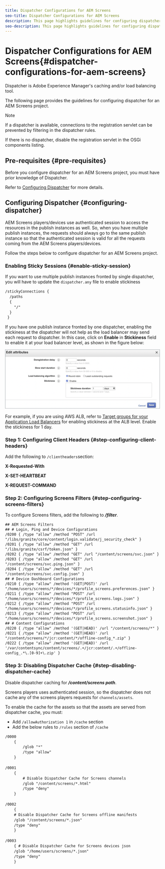 ```yaml
---
title: Dispatcher Configurations for AEM Screens
seo-title: Dispatcher Configurations for AEM Screens
description: This page highlights guidelines for configuring dispatcher for an AEM Screens project.
seo-description: This page highlights guidelines for configuring dispatcher for an AEM Screens project.
---
```


# Dispatcher Configurations for AEM Screens{#dispatcher-configurations-for-aem-screens}

Dispatcher is Adobe Experience Manager's caching and/or load balancing tool.

The following page provides the guidelines for configuring dispatcher for an AEM Screens project.

>[!NOTE]
>
>If a dispatcher is available, connections to the registration servlet can be prevented by filtering in the dispatcher rules.
>
>If there is no dispatcher, disable the registration servlet in the OSGi components listing.

## Pre-requisites {#pre-requisites}

Before you configure dispatcher for an AEM Screens project, you must have prior knowledge of Dispatcher.

Refer to [Configuring Dispatcher](https://docs.adobe.com/content/help/en/experience-manager-dispatcher/using/configuring/dispatcher-configuration.html) for more details.

## Configuring Dispatcher {#configuring-dispatcher}

AEM Screens players/devices use authenticated session to access the resources in the publish instances as well. So, when you have multiple publish instances, the requests should always go to the same publish instance so that the authenticated session is valid for all the requests coming from the AEM Screens players/devices.

Follow the steps below to configure dispatcher for an AEM Screens project.

### Enabling Sticky Sessions {#enable-sticky-session}

If you want to use multiple publish instances fronted by single dispatcher, you will have to update the `dispatcher.any` file to enable stickiness

``` xml
/stickyConnections {
  /paths
  {
    "/"
  }
 }
```

If you have one publish instance fronted by one dispatcher, enabling the stickiness at the dispatcher will not help as the load balancer may send each request to dispatcher. In this case, click on **Enable** in **Stickiness** field to enable it at your load balancer level, as shown in the figure below:

![image](/help/user-guide/assets/dispatcher/dispatcher-enable.png)

For example, if you are using AWS ALB, refer to [Target groups for your Application Load Balancers](https://docs.aws.amazon.com/elasticloadbalancing/latest/application/load-balancer-target-groups.html) for enabling stickiness at the ALB level. Enable the stickiness for 1 day.

### Step 1: Configuring Client Headers {#step-configuring-client-headers}

Add the following to `/clientheaders`section:

**X-Requested-With**

**X-SET-HEARTBEAT**

**X-REQUEST-COMMAND**

### Step 2: Configuring Screens Filters {#step-configuring-screens-filters}

To configure Screens filters, add the following to ***/filter***.

```
## AEM Screens Filters
## # Login, Ping and Device Configurations
/0200 { /type "allow" /method "POST" /url "/libs/granite/core/content/login.validate/j_security_check" }
/0201 { /type "allow" /method "GET" /url "/libs/granite/csrf/token.json" }
/0202 { /type "allow" /method "GET" /url "/content/screens/svc.json" }
/0203 { /type "allow" /method "GET" /url "/content/screens/svc.ping.json" }
/0204 { /type "allow" /method "GET" /url "/content/screens/svc.config.json" }
## # Device Dashboard Configurations
/0210 { /type "allow" /method '(GET|POST)' /url "/home/users/screens/*/devices/*/profile_screens.preferences.json" }
/0211 { /type "allow" /method "POST" /url "/home/users/screens/*/devices/*/profile_screens.logs.json" }
/0212 { /type "allow" /method "POST" /url "/home/users/screens/*/devices/*/profile_screens.statusinfo.json" }
/0213 { /type "allow" /method "POST" /url "/home/users/screens/*/devices/*/profile_screens.screenshot.json" }
## # Content Configurations
/0220 { /type "allow" /method '(GET|HEAD)' /url "/content/screens/*" }
/0221 { /type "allow" /method '(GET|HEAD)' /url "/content/screens/*/jcr:content/*/offline-config_*.zip" }
/0222 { /type "allow" /method '(GET|HEAD)' /url '/var/contentsync/content/screens/.+/jcr:content/.+/offline-config_.*\.[0-9]+\.zip' }
```

### Step 3: Disabling Dispatcher Cache {#step-disabling-dispatcher-cache}

Disable dispatcher caching for ***/content/screens path***.

Screens players uses authenticated session, so the dispatcher does not cache any of the screens players requests for `channels/assets`. 

To enable the cache for the assets so that the assets are served from dispatcher cache, you must:

* Add `/allowAuthorization 1` in `/cache` section
* Add the below rules to `/rules` section of `/cache`

``` xml
/0000
    {
        /glob "*"
        /type "allow"
    }   

/0001
    {
        # Disable Dispatcher Cache for Screens channels
        /glob "/content/screens/*.html"
        /type "deny" 
    }

/0002
    {
    # Disable Dispatcher Cache for Screens offline manifests
    /glob "/content/screens/*.json"
    /type "deny"
    }

/0003
    { # Disable Dispatcher Cache for Screens devices json 
    /glob "/home/users/screens/*.json"
    /type "deny"
    }
```
